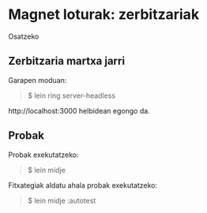 # Magnet loturak: zerbitzariak

Osatzeko

## Zerbitzaria martxa jarri

Garapen moduan:
> $ lein ring server-headless

http://localhost:3000 helbidean egongo da.

## Probak

Probak exekutatzeko:
> $ lein midje
	    
Fitxategiak aldatu ahala probak exekutatzeko:
> $ lein midje :autotest